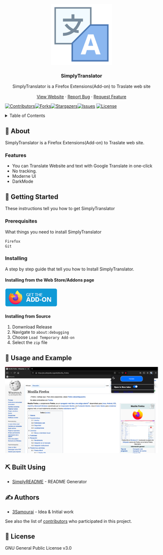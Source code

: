 
<p align="center">
  <a href="" rel="noopener">
 <img width=200px height=200px src="https://raw.githubusercontent.com/3Samourai/SimplyTranslator/master/icons/icon.png" alt="Project logo"></a>
</p>

<h3 align="center">SimplyTranslator</h3>
 <p align="center">
    SimplyTranslator is a Firefox Extensions(Add-on) to Traslate web site 
    <br />
    <br />
    <a href="https://3samourai.github.io/SimplyTranslator/">View Website</a>
    ·
    <a href="https://github.com/3Samourai/SimplyTranslator/issues">Report Bug</a>
    ·
    <a href="https://github.com/3Samourai/SimplyTranslator/issues">Request Feature</a>
  </p>
  
[![Contributors][contributors-shield]][contributors-url][![Forks][forks-shield]][forks-url][![Stargazers][stars-shield]][stars-url][![Issues][issues-shield]][issues-url]
[![License][license-shield]][license-url]

<details>
  <summary>Table of Contents</summary>
  <ol>
    <li>
      <a href="#about">About The Project</a>
    </li>
    <li>
      <a href="#getting_started">Getting Started</a>
      <ul>
        <li><a href="#prerequisites">Prerequisites</a></li>
        <li><a href="#installing">Installing</a></li>
      </ul>
    </li>
    <li><a href="#usage">Usage and Example</a></li>
    <li><a href="#roadmap">Roadmap</a></li>
    <li><a href="#built_using">Built Using</a></li>
    <li><a href="#authors">Authors</a></li>
    <li><a href="#license">License</a></li>

  </ol>
</details>

## 🧐 About <a name = "about"></a>
SimplyTranslator is a Firefox Extensions(Add-on) to Traslate web site.

### Features
* You can Translate Website and text with Google Translate in one-click
* No tracking.
* Moderne UI
* DarkMode

## 🏁 Getting Started <a name = "getting_started"></a>
These instructions tell you how to get SimplyTranslator

### Prerequisites
What things you need to install SimplyTranslator

```
Firefox 
Git 
```

### Installing
A step by step guide that tell you how to Install SimplyTranslator.

#### Installing from the Web Store/Addons page
[![For Firefox][Firefox Badge]][Firefox Url]


#### Installing from Source

1. Donwnload Release
2. Navigate to `about:debugging`
3. Choose `Load Temporary Add-on`
4. Select the `zip` file

## 🎈 Usage and Example <a name="usage"></a>
 <img src="https://raw.githubusercontent.com/3Samourai/SimplyTranslator/master/img.png" alt="Example"></a>
 
## ⛏️ Built Using <a name = "built_using"></a>
- [SimplyREADME](https://github.com/3Samourai/simply-readme) - README Generator


## ✍️ Authors <a name = "authors"></a>
- [3Samourai](https://github.com/3Samourai) - Idea & Initial work

See also the list of [contributors](https://github.com/https://github.com/3Samourai/SimplyTranslator/contributors) who participated in this project.


## 🎉 License <a name = "license"></a>
GNU General Public License v3.0

[contributors-shield]: https://img.shields.io/github/contributors/3Samourai/SimplyTranslator.svg?style=for-the-badge 
[contributors-url]: https://github.com/3Samourai/SimplyTranslator/graphs/contributors 
[forks-shield]: https://img.shields.io/github/forks/3Samourai/SimplyTranslator.svg?style=for-the-badge 
[forks-url]: https://github.com/3Samourai/SimplyTranslator/network/members 
[stars-shield]: https://img.shields.io/github/stars/3Samourai/SimplyTranslator.svg?style=for-the-badge 
[stars-url]: https://github.com/3Samourai/SimplyTranslator/stargazers 
[issues-shield]: https://img.shields.io/github/issues/3Samourai/SimplyTranslator.svg?style=for-the-badge 
[issues-url]: https://github.com/3Samourai/SimplyTranslator/issues 
[license-shield]: https://img.shields.io/github/license/3Samourai/SimplyTranslator.svg?style=for-the-badge 
[license-url]: https://github.com/3Samourai/SimplyTranslator/blob/master/LICENSE.txt 
[Firefox Badge]: firefox.png
[Firefox Url]: https://addons.mozilla.org/en-US/firefox/addon/simplytranslator/ 

